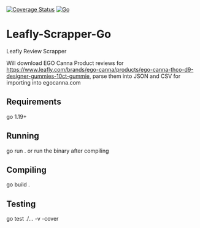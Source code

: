 [![Coverage Status](https://img.shields.io/badge/coverage-88.2%25-brightgreen.svg)](#)
[![Go](https://github.com/EGO-Canna-LLC/Leafly-Scraper-Go/actions/workflows/go.yml/badge.svg)](https://github.com/EGO-Canna-LLC/Leafly-Scraper-Go/actions/workflows/go.yml)

# Leafly-Scrapper-Go
Leafly Review Scrapper

Will download EGO Canna Product reviews for https://www.leafly.com/brands/ego-canna/products/ego-canna-thco-d9-designer-gummies-10ct-gummie, parse them into JSON and CSV for importing into egocanna.com

## Requirements
go 1.19+

## Running
go run .
or run the binary after compiling

## Compiling
go build .

## Testing
go test ./... -v -cover
